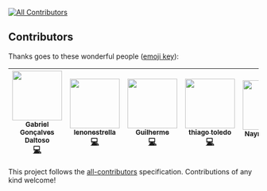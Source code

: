 
[![All Contributors](https://img.shields.io/badge/all_contributors-5-orange.svg?style=flat-square)](#contributors)
## Contributors

Thanks goes to these wonderful people ([emoji key](https://github.com/kentcdodds/all-contributors#emoji-key)):

<!-- ALL-CONTRIBUTORS-LIST:START - Do not remove or modify this section -->
| [<img src="https://avatars.githubusercontent.com/u/6536985?v=3" width="100px;"/><br /><sub>Gabriel Gonçalves Daltoso</sub>](http://ggdaltoso.info)<br />[💻](https://github.com/ggdaltoso/ElzaBot/commits?author=ggdaltoso) | [<img src="https://avatars.githubusercontent.com/u/22479629?v=3" width="100px;"/><br /><sub>lenonestrella</sub>](https://github.com/lenonestrella)<br />[💻](https://github.com/ggdaltoso/ElzaBot/commits?author=lenonestrella) | [<img src="https://avatars.githubusercontent.com/u/5827916?v=3" width="100px;"/><br /><sub>Guilherme</sub>](https://github.com/guilhermeikeda)<br />[💻](https://github.com/ggdaltoso/ElzaBot/commits?author=guilhermeikeda) | [<img src="https://avatars.githubusercontent.com/u/17054914?v=3" width="100px;"/><br /><sub>thiago toledo</sub>](https://github.com/thiagogt-opus)<br />[💻](https://github.com/ggdaltoso/ElzaBot/commits?author=thiagogt-opus) | [<img src="https://avatars.githubusercontent.com/u/17930618?v=3" width="100px;"/><br /><sub>Nayra Martins</sub>](https://github.com/nayramartins)<br />🎨 |
| :---: | :---: | :---: | :---: | :---: |
<!-- ALL-CONTRIBUTORS-LIST:END -->

This project follows the [all-contributors](https://github.com/kentcdodds/all-contributors) specification. Contributions of any kind welcome!